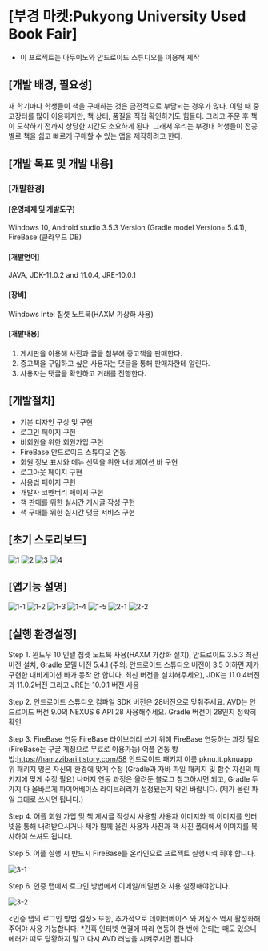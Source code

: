 # [부경 마켓:Pukyong University Used Book Fair]

* 이 프로젝트는 아두이노와 안드로이드 스튜디오를 이용해 제작

## [개발 배경, 필요성]

 새 학기마다 학생들이 책을 구매하는 것은 금전적으로 부담되는 경우가 많다. 이럴 때 중고장터를 많이 이용하지만, 책 상태, 품질을 직접 확인하기도 힘들다. 그리고 주문 후 책이 도착하기 전까지 상당한 시간도 소요하게 된다. 그래서 우리는 부경대 학생들이 전공별로 책을 쉽고 빠르게 구매할 수 있는 앱을 제작하려고 한다. 

## [개발 목표 및 개발 내용]

### [개발환경]

#### [운영체제 및 개발도구]
Windows 10, Android studio 3.5.3 Version (Gradle model Version= 5.4.1), FireBase (클라우드 DB)
#### [개발언어]
JAVA, JDK-11.0.2 and 11.0.4, JRE-10.0.1
#### [장비]
Windows Intel 칩셋 노트북(HAXM 가상화 사용)
#### [개발내용]
1. 게시판을 이용해 사진과 글을 첨부해 중고책을 판매한다.
2. 중고책을 구입하고 싶은 사용자는 댓글을 통해 판매자한테 알린다.
3. 사용자는 댓글을 확인하고 거래를 진행한다.

## [개발절차]

- 기본 디자인 구상 및 구현
 - 로그인 페이지 구현
 - 비회원을 위한 회원가입 구현
 - FireBase 안드로이드 스튜디오 연동
 - 회원 정보 표시와 메뉴 선택을 위한 내비게이션 바 구현
 - 로그아웃 페이지 구현
 - 사용법 페이지 구현
 - 개발자 코멘터리 페이지 구현
 - 책 판매를 위한 실시간 게시글 작성 구현
 - 책 구매를 위한 실시간 댓글 서비스 구현

## [초기 스토리보드]
![1](https://user-images.githubusercontent.com/48741014/76330791-a02be500-6331-11ea-9af1-d70ffeb3831e.PNG)
![2](https://user-images.githubusercontent.com/48741014/76330794-a0c47b80-6331-11ea-8a01-25a84257b5d1.PNG)
![3](https://user-images.githubusercontent.com/48741014/76330798-a1f5a880-6331-11ea-892c-db19045813bd.PNG)
![4](https://user-images.githubusercontent.com/48741014/76330785-9dc98b00-6331-11ea-9e99-65985f589ad6.PNG)

## [앱기능 설명]
![1-1](https://user-images.githubusercontent.com/48741014/76330939-c9e50c00-6331-11ea-9c18-f78c646c134f.PNG)
![1-2](https://user-images.githubusercontent.com/48741014/76330942-ca7da280-6331-11ea-8b26-fbca1da02b02.PNG)
![1-3](https://user-images.githubusercontent.com/48741014/76330947-cbaecf80-6331-11ea-9153-7a4042d5d436.PNG)
![1-4](https://user-images.githubusercontent.com/48741014/76330948-ccdffc80-6331-11ea-9230-aaa328609607.PNG)
![1-5](https://user-images.githubusercontent.com/48741014/76330933-c81b4880-6331-11ea-9754-4c9b71583d00.PNG)
![2-1](https://user-images.githubusercontent.com/48741014/76331058-f436c980-6331-11ea-9f3b-247f234c1d69.PNG)
![2-2](https://user-images.githubusercontent.com/48741014/76331061-f6992380-6331-11ea-8ccd-04bd89fbe358.PNG)

## [실행 환경설정]
Step 1. 윈도우 10 인텔 칩셋 노트북 사용(HAXM 가상화 설치), 안드로이드 3.5.3 최신버전 설치, Gradle 모델 버전 5.4.1 (주의: 안드로이드 스튜디오 버전이 3.5 이하면 제가 구현한 내비게이션 바가 동작 안 합니다. 최신 버전을 설치해주세요), JDK는 11.0.4버전과 11.0.2버전 그리고 JRE는 10.0.1 버전 사용 

Step 2. 안드로이드 스튜디오 컴파일 SDK 버전은 28버전으로 맞춰주세요. AVD는 안드로이드 버전 9.0의 NEXUS 6 API 28 사용해주세요. Gradle 버전이 28인지 정확히 확인

Step 3. FireBase 연동
FireBase 라이브러리 쓰기 위해 FireBase 연동하는 과정 필요 (FireBase는 구글 계정으로 무료로 이용가능)
어플 연동 방법:https://hamzzibari.tistory.com/58
안드로이드 패키지 이름:pknu.it.pknuapp
위 패키지 명은 자신의 환경에 맞게 수정 (Gradle과 자바 파일 패키지 및 함수 자신의 패키지에 맞게 수정 필요)
나머지 연동 과정은 올려둔 블로그 참고하시면 되고, Gradle 두 가지 다 올바르게 파이어베이스 라이브러리가 설정됐는지 확인 바랍니다. (제가 올린 파일 그대로 쓰시면 됩니다.)

Step 4. 어플 회원 가입 및 책 게시글 작성시 사용할 사용자 이미지와 책 이미지를 인터넷을 통해 내려받으시거나 제가 함께 올린 사용자 사진과 책 사진 폴더에서 이미지를 복사하여 쓰셔도 됩니다.

Step 5. 어플 실행 시 반드시 FireBase를 온라인으로 프로젝트 실행시켜 줘야 합니다. 

![3-1](https://user-images.githubusercontent.com/48741014/76331182-20524a80-6332-11ea-87ed-82532608ca02.PNG)

Step 6. 인증 탭에서 로그인 방법에서 이메일/비밀번호 사용 설정해야합니다.

![3-2](https://user-images.githubusercontent.com/48741014/76331263-3cee8280-6332-11ea-9fc1-146335ef9147.PNG)

<인증 탭의 로그인 방법 설정>
또한, 추가적으로 데이터베이스 와 저장소 역시 활성화해주어야 사용 가능합니다.
*간혹 인터넷 연결에 따라 연동이 한 번에 안되는 때도 있으니 에러가 떠도 당황하지 말고 다시 AVD 러닝을 시켜주시면 됩니다.

